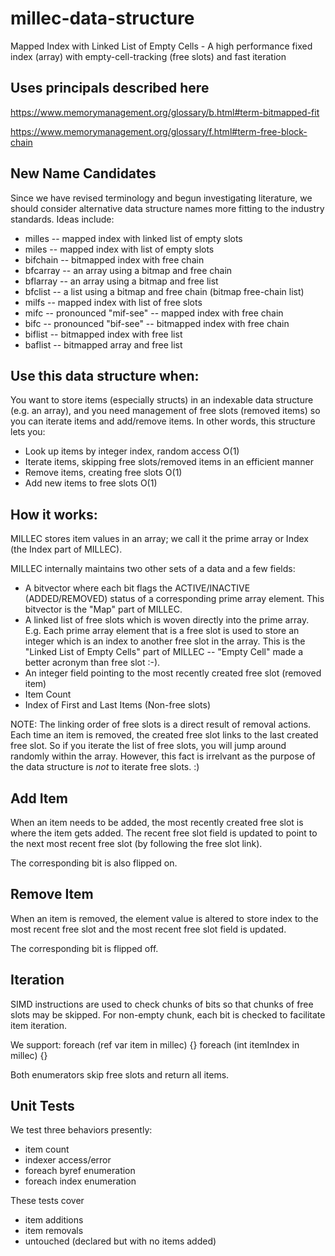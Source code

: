 # millec-data-structure
Mapped Index with Linked List of Empty Cells - A high performance fixed index (array) with empty-cell-tracking (free slots) and fast iteration

## Uses principals described here

https://www.memorymanagement.org/glossary/b.html#term-bitmapped-fit

https://www.memorymanagement.org/glossary/f.html#term-free-block-chain


## New Name Candidates
Since we have revised terminology and begun investigating literature, we should consider alternative data structure names more fitting to the industry standards.  Ideas include:

- milles -- mapped index with linked list of empty slots
- miles -- mapped index with list of empty slots
- bifchain -- bitmapped index with free chain
- bfcarray -- an array using a bitmap and free chain
- bflarray -- an array using a bitmap and free list
- bfclist -- a list using a bitmap and free chain (bitmap free-chain list)
- milfs -- mapped index with list of free slots
- mifc -- pronounced "mif-see" -- mapped index with free chain
- bifc -- pronounced "bif-see" -- bitmapped index with free chain
- biflist -- bitmapped index with free list
- baflist -- bitmapped array and free list

## Use this data structure when:
You want to store items (especially structs) in an indexable data structure (e.g. an array), and you need management of free slots (removed items) so you can iterate items and add/remove items. In other words, this structure lets you:
- Look up items by integer index, random access O(1)
- Iterate items, skipping free slots/removed items in an efficient manner
- Remove items, creating free slots O(1)
- Add new items to free slots O(1)

## How it works:
MILLEC stores item values in an array; we call it the prime array or Index (the Index part of MILLEC).

MILLEC internally maintains two other sets of a data and a few fields:
- A bitvector where each bit flags the ACTIVE/INACTIVE (ADDED/REMOVED) status of a corresponding prime array element. This bitvector is the "Map" part of MILLEC.
- A linked list of free slots which is woven directly into the prime array. E.g. Each prime array element that is a free slot is used to store an integer which is an index to another free slot in the array. This is the "Linked List of Empty Cells" part of MILLEC -- "Empty Cell" made a better acronym than free slot :-).
- An integer field pointing to the most recently created free slot (removed item)
- Item Count
- Index of First and Last Items (Non-free slots)

NOTE: The linking order of free slots is a direct result of removal actions. Each time an item is removed, the created free slot links to the last created free slot. So if you iterate the list of free slots, you will jump around randomly within the array. However, this fact is irrelvant as the purpose of the data structure is *not* to iterate free slots. :)

## Add Item
When an item needs to be added, the most recently created free slot is where the item gets added. The recent free slot field is updated to point to the next most recent free slot (by following the free slot link).

The corresponding bit is also flipped on.

## Remove Item
When an item is removed, the element value is altered to store index to the most recent free slot and the most recent free slot field is updated.

The corresponding bit is flipped off.

## Iteration
SIMD instructions are used to check chunks of bits so that chunks of free slots may be skipped. For non-empty chunk, each bit is checked to facilitate item iteration.

We support:
foreach (ref var item in millec) {}
foreach (int itemIndex in millec) {}

Both enumerators skip free slots and return all items.

## Unit Tests
We test three behaviors presently:
- item count
- indexer access/error
- foreach byref enumeration
- foreach index enumeration

These tests cover 
- item additions
- item removals
- untouched (declared but with no items added) 
